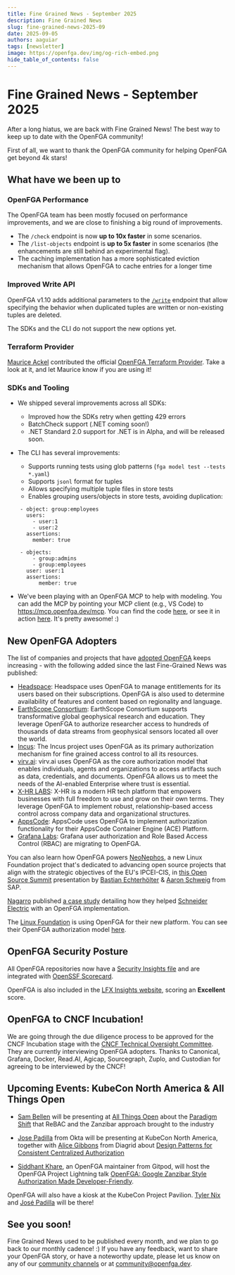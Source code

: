 ```yaml
---
title: Fine Grained News - September 2025
description: Fine Grained News
slug: fine-grained-news-2025-09
date: 2025-09-05
authors: aaguiar
tags: [newsletter]
image: https://openfga.dev/img/og-rich-embed.png
hide_table_of_contents: false
---
```

# Fine Grained News - September 2025

After a long hiatus, we are back with Fine Grained News! The best way to keep up to date with the OpenFGA community! 

First of all, we want to thank the OpenFGA community for helping OpenFGA get beyond 4k stars! 

## What have we been up to

### OpenFGA Performance

The OpenFGA team has been mostly focused on performance improvements, and we are close to finishing a big round of improvements. 

- The `/check` endpoint is now **up to 10x faster** in some scenarios.
- The `/list-objects` endpoint is **up to 5x faster** in some scenarios (the enhancements are still behind an experimental flag).
- The caching implementation has a more sophisticated eviction mechanism that allows OpenFGA to cache entries for a longer time

### Improved Write API

OpenFGA v1.10 adds additional parameters to the [`/write`](https://openfga.dev/api/service#/Relationship%20Tuples/Write) endpoint that allow specifying the behavior when duplicated tuples are written or non-existing tuples are deleted. 

The SDKs and the CLI do not support the new options yet.

### Terraform Provider

[Maurice Ackel](https://www.linkedin.com/in/maurice-ackel/) contributed the official [OpenFGA Terraform Provider](https://github.com/openfga/terraform-provider-openfga). Take a look at it, and let Maurice know if you are using it!

### SDKs and Tooling

- We shipped several improvements across all SDKs:

  - Improved how the SDKs retry when getting 429 errors
  - BatchCheck support (.NET coming soon!)
  - .NET Standard 2.0 support for .NET is in Alpha, and will be released soon.

- The CLI has several improvements:

  - Supports running tests using glob patterns (`fga model test --tests *.yaml`)
  - Supports `jsonl` format for tuples
  - Allows specifying multiple tuple files in store tests
  - Enables grouping users/objects in store tests, avoiding duplication:

```
    - object: group:employees
      users:
        - user:1
        - user:2
      assertions:
        member: true

    - objects:
        - group:admins
        - group:employees
      user: user:1
      assertions:
          member: true

```
<!-- markdown-link-check-disable -->

  - We've been playing with an OpenFGA MCP to help with modeling. You can add the MCP by pointing your MCP client (e.g., VS Code) to https://mcp.openfga.dev/mcp. You can find the code [here](https://github.com/aaguiarz/openfga-modeling-mcp), or see it in action [here](https://www.youtube.com/watch?v=JNBtf-1NrPM). It's pretty awesome! :)
<!-- markdown-link-check-enable -->

## New OpenFGA Adopters

The list of companies and projects that have [adopted OpenFGA](https://github.com/openfga/community/blob/main/ADOPTERS.md) keeps increasing - with the following added since the last Fine-Grained News was published:

- [Headspace](https://www.headspace.com/join-us): Headspace uses OpenFGA to manage entitlements for its users based on their subscriptions. OpenFGA is also used to determine availability of features and content based on regionality and language. 
- [EarthScope Consortium](https://www.earthscope.org/): EarthScope Consortium supports transformative global geophysical research and education. They leverage OpenFGA to authorize researcher access to hundreds of thousands of data streams from geophysical sensors located all over the world. 
- [Incus](https://linuxcontainers.org/incus/): The Incus project uses OpenFGA as its primary authorization mechanism for fine grained access control to all its resources. 
- [virv.ai](https://virv.ai): virv.ai uses OpenFGA as the core authorization model that enables individuals, agents and organizations to access artifacts such as data, credentials, and documents. OpenFGA allows us to meet the needs of the AI-enabled Enterprise where trust is essential. 
- [X-HR LABS](https://x-hr.co): X-HR is a modern HR tech platform that empowers businesses with full freedom to use and grow on their own terms. They leverage OpenFGA to implement robust, relationship-based access control across company data and organizational structures. 
- [AppsCode](https://appscode.com): AppsCode uses OpenFGA to implement authorization functionality for their AppsCode Container Engine (ACE) Platform.
- [Grafana Labs](https://grafana.com/): Grafana user authorization and Role Based Access Control (RBAC) are migrating to OpenFGA. 

You can also learn how OpenFGA powers [NeoNephos](https://neonephos.org/), a new Linux Foundation project that's dedicated to advancing open source projects that align with the strategic objectives of the EU's IPCEI-CIS, in [this Open Source Summit](https://www.youtube.com/watch?v=vpDGQgCaLt8) presentation by [Bastian Echterhölter](https://www.linkedin.com/in/bastianechterhoelter/) & [Aaron Schweig](https://www.linkedin.com/in/aaron-schweig-471707199/) from SAP.

[Nagarro](https://www.nagarro.com/) published [a case study](https://www.linkedin.com/posts/nagarro_schneider-success-story-activity-7366395183585763329-up7m/) detailing how they helped [Schneider Electric](https://www.se.com/) with an OpenFGA implementation.

The [Linux Foundation](https://www.linuxfoundation.org/) is using OpenFGA for their new platform. You can see their OpenFGA authorization model [here](https://github.com/linuxfoundation/lfx-v2-helm/blob/f40018f3031ad106f52cfb29b3f9103821ad63b5/charts/lfx-platform/templates/openfga/model.yaml#L25).

## OpenFGA Security Posture

All OpenFGA repositories now have a [Security Insights file](https://github.com/openfga/openfga/blob/main/.github/SECURITY-INSIGHTS.yml) and are integrated with [OpenSSF Scorecard](https://securityscorecards.dev/viewer/?uri=github.com/openfga/openfga).

OpenFGA is also included in the [LFX Insights website](https://insights.linuxfoundation.org/project/openfga), scoring an **Excellent** score.

## OpenFGA to CNCF Incubation!

We are going through the due diligence process to be approved for the CNCF Incubation stage with the [CNCF Technical Oversight Committee](https://www.cncf.io/people/technical-oversight-committee/). They are currently interviewing OpenFGA adopters. Thanks to Canonical, Grafana, Docker, Read.AI, Agicap, Sourcegraph, Zuplo, and Custodian for agreeing to be interviewed by the CNCF!

## Upcoming Events: KubeCon North America & All Things Open

- [Sam Bellen](https://www.linkedin.com/in/sambellen/) will be presenting at [All Things Open](https://2025.allthingsopen.org/) about the [Paradigm Shift](https://2025.allthingsopen.org/sessions/paradigm-shift) that ReBAC and the Zanzibar approach brought to the industry

- [Jose Padilla](https://www.linkedin.com/in/joseapadilla/) from Okta will be presenting at KubeCon North America, together with [Alice Gibbons](https://www.linkedin.com/in/alicejgibbons/) from Diagrid about [Design Patterns for Consistent Centralized Authorization](https://kccncna2025.sched.com/event/27Fek)

- [Siddhant Khare](https://kccncna2025.sched.com/speaker/siddhant_khare.28kd1xzv), an OpenFGA maintainer from Gitpod, will host the OpenFGA Project Lightning talk [OpenFGA: Google Zanzibar Style Authorization Made Developer-Friendly](https://kccncna2025.sched.com/event/27d4i).

OpenFGA will also have a kiosk at the KubeCon Project Pavilion. [Tyler Nix](https://www.linkedin.com/in/tyler-nix/) and [José Padilla](https://www.linkedin.com/in/joseapadilla/) will be there!

## **See you soon!**

Fine Grained News used to be published every month, and we plan to go back to our monthly cadence! :) If you have any feedback, want to share your OpenFGA story, or have a noteworthy update, please let us know on any of our [community channels](https://openfga.dev/community) or at [community@openfga.dev](mailto:community@openfga.dev).

